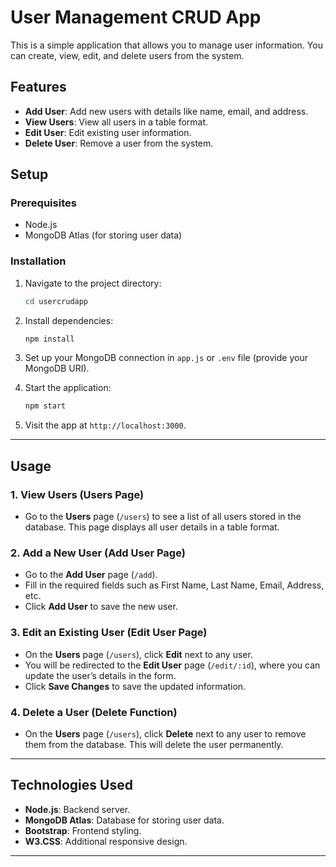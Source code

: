# User Management CRUD App

This is a simple application that allows you to manage user information. You can create, view, edit, and delete users from the system.

## Features
- **Add User**: Add new users with details like name, email, and address.
- **View Users**: View all users in a table format.
- **Edit User**: Edit existing user information.
- **Delete User**: Remove a user from the system.

## Setup

### Prerequisites
- Node.js
- MongoDB Atlas (for storing user data)

### Installation
1. Navigate to the project directory:
    ```bash
    cd usercrudapp
    ```
2. Install dependencies:
    ```bash
    npm install
    ```
3. Set up your MongoDB connection in `app.js` or `.env` file (provide your MongoDB URI).

4. Start the application:
    ```bash
    npm start
    ```
5. Visit the app at `http://localhost:3000`.

---

## Usage

### 1. **View Users (Users Page)**
- Go to the **Users** page (`/users`) to see a list of all users stored in the database. This page displays all user details in a table format.

### 2. **Add a New User (Add User Page)**
- Go to the **Add User** page (`/add`).
- Fill in the required fields such as First Name, Last Name, Email, Address, etc.
- Click **Add User** to save the new user.

### 3. **Edit an Existing User (Edit User Page)**
- On the **Users** page (`/users`), click **Edit** next to any user.
- You will be redirected to the **Edit User** page (`/edit/:id`), where you can update the user’s details in the form.
- Click **Save Changes** to save the updated information.

### 4. **Delete a User (Delete Function)**
- On the **Users** page (`/users`), click **Delete** next to any user to remove them from the database. This will delete the user permanently.

---

## Technologies Used
- **Node.js**: Backend server.
- **MongoDB Atlas**: Database for storing user data.
- **Bootstrap**: Frontend styling.
- **W3.CSS**: Additional responsive design.

---

